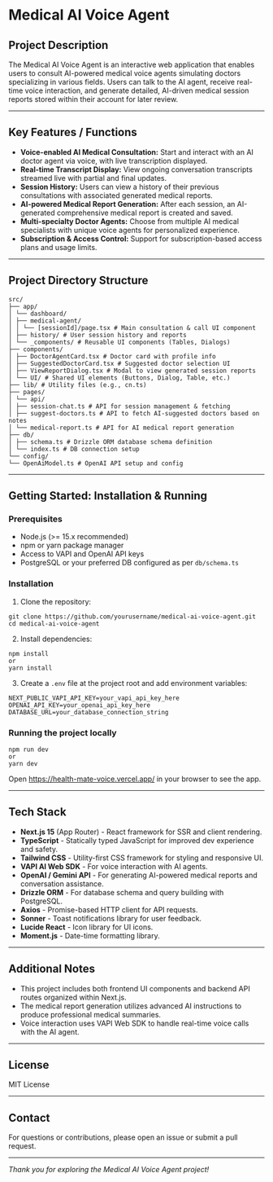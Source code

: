 # Medical AI Voice Agent

## Project Description

The Medical AI Voice Agent is an interactive web application that enables users to consult AI-powered medical voice agents simulating doctors specializing in various fields. Users can talk to the AI agent, receive real-time voice interaction, and generate detailed, AI-driven medical session reports stored within their account for later review.

---

## Key Features / Functions

- **Voice-enabled AI Medical Consultation:** Start and interact with an AI doctor agent via voice, with live transcription displayed.
- **Real-time Transcript Display:** View ongoing conversation transcripts streamed live with partial and final updates.
- **Session History:** Users can view a history of their previous consultations with associated generated medical reports.
- **AI-powered Medical Report Generation:** After each session, an AI-generated comprehensive medical report is created and saved.
- **Multi-specialty Doctor Agents:** Choose from multiple AI medical specialists with unique voice agents for personalized experience.
- **Subscription & Access Control:** Support for subscription-based access plans and usage limits.

---

## Project Directory Structure

```
src/
├── app/
│ └── dashboard/
│ ├── medical-agent/
│ │ └── [sessionId]/page.tsx # Main consultation & call UI component
│ ├── history/ # User session history and reports
│ └── _components/ # Reusable UI components (Tables, Dialogs)
├── components/
│ ├── DoctorAgentCard.tsx # Doctor card with profile info
│ ├── SuggestedDoctorCard.tsx # Suggested doctor selection UI
│ ├── ViewReportDialog.tsx # Modal to view generated session reports
│ └── UI/ # Shared UI elements (Buttons, Dialog, Table, etc.)
├── lib/ # Utility files (e.g., cn.ts)
├── pages/
│ └── api/
│ ├── session-chat.ts # API for session management & fetching
│ ├── suggest-doctors.ts # API to fetch AI-suggested doctors based on notes
│ └── medical-report.ts # API for AI medical report generation
├── db/
│ ├── schema.ts # Drizzle ORM database schema definition
│ └── index.ts # DB connection setup
└── config/
└── OpenAiModel.ts # OpenAI API setup and config
```

---

## Getting Started: Installation & Running

### Prerequisites

- Node.js (>= 15.x recommended)
- npm or yarn package manager
- Access to VAPI and OpenAI API keys
- PostgreSQL or your preferred DB configured as per `db/schema.ts`

### Installation

1. Clone the repository:
```
git clone https://github.com/yourusername/medical-ai-voice-agent.git
cd medical-ai-voice-agent
```

2. Install dependencies:
```
npm install
or
yarn install
```

3. Create a `.env` file at the project root and add environment variables:
```
NEXT_PUBLIC_VAPI_API_KEY=your_vapi_api_key_here
OPENAI_API_KEY=your_openai_api_key_here
DATABASE_URL=your_database_connection_string
```
### Running the project locally
```
npm run dev
or
yarn dev
```

Open https://health-mate-voice.vercel.app/ in your browser to see the app.

---

## Tech Stack

- **Next.js 15** (App Router) - React framework for SSR and client rendering.
- **TypeScript** - Statically typed JavaScript for improved dev experience and safety.
- **Tailwind CSS** - Utility-first CSS framework for styling and responsive UI.
- **VAPI AI Web SDK** - For voice interaction with AI agents.
- **OpenAI / Gemini API** - For generating AI-powered medical reports and conversation assistance.
- **Drizzle ORM** - For database schema and query building with PostgreSQL.
- **Axios** - Promise-based HTTP client for API requests.
- **Sonner** - Toast notifications library for user feedback.
- **Lucide React** - Icon library for UI icons.
- **Moment.js** - Date-time formatting library.

---

## Additional Notes

- This project includes both frontend UI components and backend API routes organized within Next.js.
- The medical report generation utilizes advanced AI instructions to produce professional medical summaries.
- Voice interaction uses VAPI Web SDK to handle real-time voice calls with the AI agent.

---

## License

MIT License

---

## Contact

For questions or contributions, please open an issue or submit a pull request.

---

*Thank you for exploring the Medical AI Voice Agent project!*  


